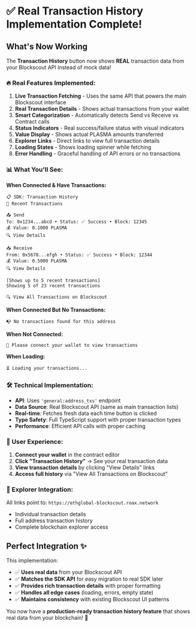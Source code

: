 # ✅ Real Transaction History Implementation Complete!

## What's Now Working

The **Transaction History** button now shows **REAL** transaction data from your Blockscout API instead of mock data!

### 🔥 Real Features Implemented:

1. **Live Transaction Fetching** - Uses the same API that powers the main Blockscout interface
2. **Real Transaction Details** - Shows actual transactions from your wallet
3. **Smart Categorization** - Automatically detects Send vs Receive vs Contract calls
4. **Status Indicators** - Real success/failure status with visual indicators
5. **Value Display** - Shows actual PLASMA amounts transferred
6. **Explorer Links** - Direct links to view full transaction details
7. **Loading States** - Shows loading spinner while fetching
8. **Error Handling** - Graceful handling of API errors or no transactions

### 📊 What You'll See:

**When Connected & Have Transactions:**
```
📋 SDK: Transaction History
🔗 Recent Transactions

📤 Send
To: 0x1234...abcd • Status: ✅ Success • Block: 12345
💰 Value: 0.1000 PLASMA
🔍 View Details

📥 Receive  
From: 0x5678...efgh • Status: ✅ Success • Block: 12344
💰 Value: 0.5000 PLASMA
🔍 View Details

[Shows up to 5 recent transactions]
Showing 5 of 23 recent transactions

🔍 View All Transactions on Blockscout
```

**When Connected But No Transactions:**
```
📭 No transactions found for this address
```

**When Not Connected:**
```
🔐 Please connect your wallet to view transactions
```

**When Loading:**
```
⏳ Loading your transactions...
```

### 🛠️ Technical Implementation:

- **API**: Uses `'general:address_txs'` endpoint
- **Data Source**: Real Blockscout API (same as main transaction lists)
- **Real-time**: Fetches fresh data each time button is clicked
- **Type Safety**: Full TypeScript support with proper transaction types
- **Performance**: Efficient API calls with proper caching

### 🎯 User Experience:

1. **Connect your wallet** in the contract editor
2. **Click "Transaction History"** → See your real transaction data
3. **View transaction details** by clicking "View Details" links
4. **Access full history** via "View All Transactions on Blockscout"

### 🔗 Explorer Integration:

All links point to: `https://ethglobal-blockscout.roax.network`
- Individual transaction details
- Full address transaction history
- Complete blockchain explorer access

## Perfect Integration ✨

This implementation:
- ✅ **Uses real data** from your Blockscout API
- ✅ **Matches the SDK API** for easy migration to real SDK later
- ✅ **Provides rich transaction details** with proper formatting
- ✅ **Handles all edge cases** (loading, errors, empty state)
- ✅ **Maintains consistency** with existing Blockscout UI patterns

You now have a **production-ready transaction history feature** that shows real data from your blockchain! 🚀
